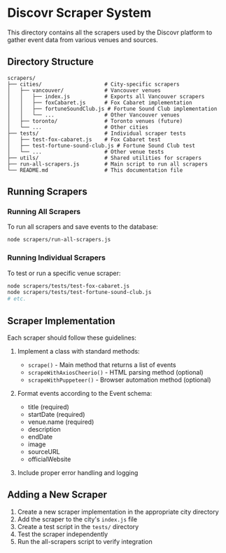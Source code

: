 # Discovr Scraper System

This directory contains all the scrapers used by the Discovr platform to gather event data from various venues and sources.

## Directory Structure

```
scrapers/
├── cities/                    # City-specific scrapers
│   ├── vancouver/             # Vancouver venues
│   │   ├── index.js           # Exports all Vancouver scrapers
│   │   ├── foxCabaret.js      # Fox Cabaret implementation
│   │   ├── fortuneSoundClub.js # Fortune Sound Club implementation
│   │   └── ...                # Other Vancouver venues
│   ├── toronto/               # Toronto venues (future)
│   └── ...                    # Other cities
├── tests/                     # Individual scraper tests
│   ├── test-fox-cabaret.js    # Fox Cabaret test
│   ├── test-fortune-sound-club.js # Fortune Sound Club test
│   └── ...                    # Other venue tests
├── utils/                     # Shared utilities for scrapers
├── run-all-scrapers.js        # Main script to run all scrapers
└── README.md                  # This documentation file
```

## Running Scrapers

### Running All Scrapers

To run all scrapers and save events to the database:

```bash
node scrapers/run-all-scrapers.js
```

### Running Individual Scrapers

To test or run a specific venue scraper:

```bash
node scrapers/tests/test-fox-cabaret.js
node scrapers/tests/test-fortune-sound-club.js
# etc.
```

## Scraper Implementation

Each scraper should follow these guidelines:

1. Implement a class with standard methods:
   - `scrape()` - Main method that returns a list of events
   - `scrapeWithAxiosCheerio()` - HTML parsing method (optional)
   - `scrapeWithPuppeteer()` - Browser automation method (optional)

2. Format events according to the Event schema:
   - title (required)
   - startDate (required)
   - venue.name (required)
   - description
   - endDate
   - image
   - sourceURL
   - officialWebsite

3. Include proper error handling and logging

## Adding a New Scraper

1. Create a new scraper implementation in the appropriate city directory
2. Add the scraper to the city's `index.js` file
3. Create a test script in the `tests/` directory
4. Test the scraper independently
5. Run the all-scrapers script to verify integration
